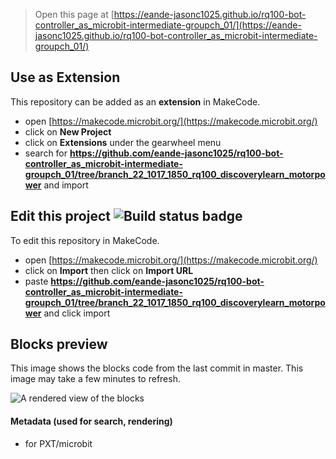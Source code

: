 
> Open this page at [https://eande-jasonc1025.github.io/rq100-bot-controller_as_microbit-intermediate-groupch_01/](https://eande-jasonc1025.github.io/rq100-bot-controller_as_microbit-intermediate-groupch_01/)

## Use as Extension

This repository can be added as an **extension** in MakeCode.

* open [https://makecode.microbit.org/](https://makecode.microbit.org/)
* click on **New Project**
* click on **Extensions** under the gearwheel menu
* search for **https://github.com/eande-jasonc1025/rq100-bot-controller_as_microbit-intermediate-groupch_01/tree/branch_22_1017_1850_rq100_discoverylearn_motorpower** and import

## Edit this project ![Build status badge](https://github.com/eande-jasonc1025/rq100-bot-controller_as_microbit-intermediate-groupch_01/tree/branch_22_1017_1850_rq100_discoverylearn_motorpower/workflows/MakeCode/badge.svg)

To edit this repository in MakeCode.

* open [https://makecode.microbit.org/](https://makecode.microbit.org/)
* click on **Import** then click on **Import URL**
* paste **https://github.com/eande-jasonc1025/rq100-bot-controller_as_microbit-intermediate-groupch_01/tree/branch_22_1017_1850_rq100_discoverylearn_motorpower** and click import

## Blocks preview

This image shows the blocks code from the last commit in master.
This image may take a few minutes to refresh.

![A rendered view of the blocks](https://github.com/eande-jasonc1025/rq100-bot-controller_as_microbit-intermediate-groupch_01/tree/branch_22_1017_1850_rq100_discoverylearn_motorpower/raw/master/.github/makecode/blocks.png)

#### Metadata (used for search, rendering)

* for PXT/microbit
<script src="https://makecode.com/gh-pages-embed.js"></script><script>makeCodeRender("{{ site.makecode.home_url }}", "{{ site.github.owner_name }}/{{ site.github.repository_name }}");</script>
